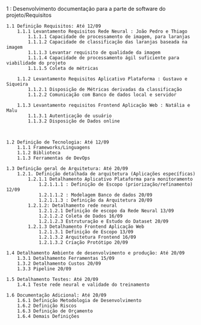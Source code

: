 1 : Desenvolvimento documentação para a parte de software do projeto/Requisitos

    1.1 Definição Requisitos: Até 12/09
        1.1.1 Levantamento Requisitos Rede Neural : João Pedro e Thiago
            1.1.1.1 Capacidade de processamento de imagem, para laranjas
            1.1.1.2 Capacidade de classificação das laranjas baseada na imagem
            1.1.1.3 Levantar requisito de qualidade da imagem
            1.1.1.4 Capacidade de processamento ágil suficiente para viabilidade do projeto
            1.1.1.5 Coleta de métricas

        1.1.2 Levantamento Requisitos Aplicativo Plataforma : Gustavo e Siqueira
            1.1.2.1 Disposição de Métricas derivadas da classificação
            1.1.2.2 Comunicação com Banco de dados local e servidor

        1.1.3 Levantamento requisitos Frontend Aplicação Web : Natália e Malu
            1.1.3.1 Autenticação de usuário
            1.1.3.2 Disposição de Dados online



    1.2 Definição de Tecnologia: Até 12/09
        1.1.1 Frameworks/Linguagens 
        1.1.2 Biblioteca 
        1.1.3 Ferramentas de DevOps 

    1.3 Definição geral de Arquitetura: Até 20/09
        1.2.1. Definição detalhada de arquitetura (Aplicações específicas)
            1.2.1.1 Detalhamento Aplicativo Plataforma para monitoramento
                1.2.1.1.1 : Definição de Escopo (priorização/refinamento) 12/09
                1.2.1.1.2 : Modelagem Banco de dados 20/09
                1.2.1.1.3 : Definição da Arquitetura 20/09
            1.2.1.2: Detalhamento rede neural
                1.2.1.2.1 Definição de escopo da Rede Neural 13/09
                1.2.1.2.2 Coleta de Dados 16/09
                1.2.1.2.3 Estruturação e Estudo do Dataset 20/09
            1.2.1.3 Detalhamento Frontend Aplicação Web
                1.2.1.3.1 Definição de Escopo 13/09 
                1.2.1.3.2 Arquitetura Frontend 16/09
                1.2.1.3.2 Criação Protótipo 20/09
    
    1.4 Detalhamento Ambiente de desenvolvimento e produção: Até 20/09
        1.3.1 Detalhamento Ferramentas 15/09
        1.3.2 Detalhamento Custos 20/09
        1.3.3 Pipeline 20/09
    
    1.5 Detalhamento Testes: Até 20/09
        1.4.1 Teste rede neural e validade do treinamento
    
    1.6 Documentação Adicional: Até 20/09
        1.6.1 Definição Metodologia de Desenvolvimento 
        1.6.2 Definição Riscos 
        1.6.3 Definição de Orçamento
        1.6.4 Demais Definições